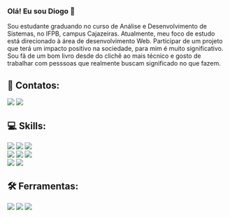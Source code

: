 ### Olá! Eu sou Diogo 👋

  Sou estudante graduando no curso de Análise e Desenvolvimento de Sistemas, no IFPB, campus Cajazeiras. Atualmente, meu foco de estudo está direcionado à área de desenvolvimento Web. Participar de um projeto que terá um impacto positivo na sociedade, para mim é muito significativo. Sou fã de um bom livro desde do clichê ao mais técnico e gosto de trabalhar com pesssoas que realmente buscam significado no que fazem. 


## 📱 Contatos:
<div>
   <a href=" mailto: https://mail.google.com/mail/u/0/" target="_blank"><img src=https://img.shields.io/badge/Gmail-D14836?style=for-the-badge&logo=gmail&logoColor=white></a>  
  <a href="https://www.linkedin.com/in/diogo-santana-freitas-78852321b" target="_blank"><img src=https://img.shields.io/badge/LinkedIn-0077B5?style=for-the-badge&logo=linkedin&logoColor=white>
  </a> 
</div> 
   
  ## 💻 Skills: 
  
  <div >
    <img src="https://img.shields.io/badge/JavaScript-323330?style=for-the-badge&logo=javascript&logoColor=F7DF1E">
    <img src="https://img.shields.io/badge/HTML5-E34F26?style=for-the-badge&logo=html5&logoColor=white">
   <img src="https://img.shields.io/badge/CSS3-1572B6?style=for-the-badge&logo=css3&logoColor=white">
  </div>
   <div >
   <img src="https://img.shields.io/badge/Sass-CC6699?style=for-the-badge&logo=sass&logoColor=white">
     <img src="https://img.shields.io/badge/Tailwind_CSS-38B2AC?style=for-the-badge&logo=tailwind-css&logoColor=white"> 
   <img src="https://img.shields.io/badge/React-20232A?style=for-the-badge&logo=react&logoColor=61DAFB"> 
  </div>
   <div >
   <img src="https://img.shields.io/badge/C-00599C?style=for-the-badge&logo=c&logoColor=white">
   <img src="https://img.shields.io/badge/PostgreSQL-316192?style=for-the-badge&logo=postgresql&logoColor=white">  
  </div>
   
## 🛠️ Ferramentas:
   <div style="display: inline_block">
      <img src="https://img.shields.io/badge/GitHub-100000?style=for-the-badge&logo=github&logoColor=white" />
      <img src="https://img.shields.io/badge/Visual_Studio_Code-0078D4?style=for-the-badge&logo=visual%20studio%20code&logoColor=white" />
      <img src="https://img.shields.io/badge/GIT-E44C30?style=for-the-badge&logo=git&logoColor=white" />
   </div>
